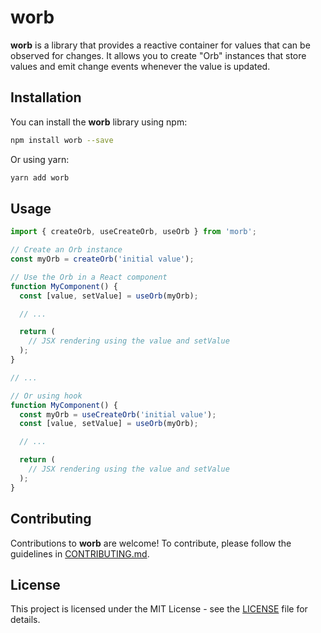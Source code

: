 # worb

**worb** is a library that provides a reactive container for values that can be observed for changes. It allows you to create "Orb" instances that store values and emit change events whenever the value is updated.

## Installation

You can install the **worb** library using npm:

```sh
npm install worb --save
```

Or using yarn:

```sh
yarn add worb
```

## Usage

```jsx
import { createOrb, useCreateOrb, useOrb } from 'morb';

// Create an Orb instance
const myOrb = createOrb('initial value');

// Use the Orb in a React component
function MyComponent() {
  const [value, setValue] = useOrb(myOrb);

  // ...

  return (
    // JSX rendering using the value and setValue
  );
}

// ...

// Or using hook
function MyComponent() {
  const myOrb = useCreateOrb('initial value');
  const [value, setValue] = useOrb(myOrb);

  // ...

  return (
    // JSX rendering using the value and setValue
  );
}
```

## Contributing

Contributions to **worb** are welcome! To contribute, please follow the guidelines in [CONTRIBUTING.md](CONTRIBUTING.md).

## License

This project is licensed under the MIT License - see the [LICENSE](LICENSE) file for details.
